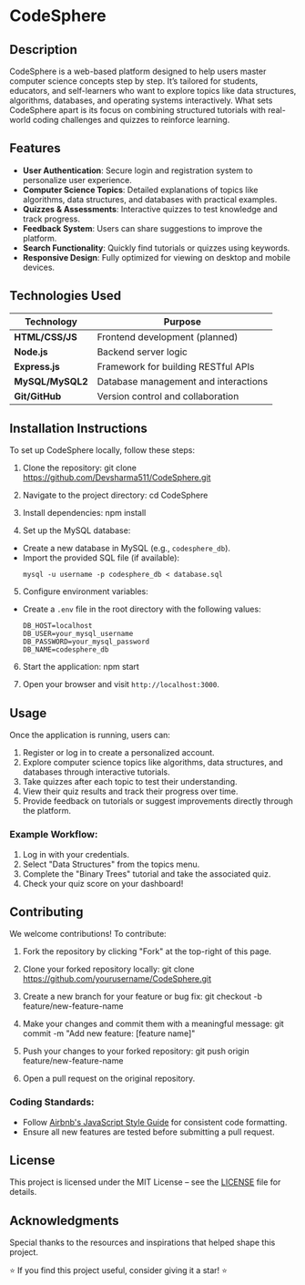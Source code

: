 # CodeSphere

## Description
CodeSphere is a web-based platform designed to help users master computer science concepts step by step. It’s tailored for students, educators, and self-learners who want to explore topics like data structures, algorithms, databases, and operating systems interactively. What sets CodeSphere apart is its focus on combining structured tutorials with real-world coding challenges and quizzes to reinforce learning.

## Features
- **User Authentication**: Secure login and registration system to personalize user experience.
- **Computer Science Topics**: Detailed explanations of topics like algorithms, data structures, and databases with practical examples.
- **Quizzes & Assessments**: Interactive quizzes to test knowledge and track progress.
- **Feedback System**: Users can share suggestions to improve the platform.
- **Search Functionality**: Quickly find tutorials or quizzes using keywords.
- **Responsive Design**: Fully optimized for viewing on desktop and mobile devices.

## Technologies Used
| Technology      | Purpose                                   |
|------------------|-------------------------------------------|
| **HTML/CSS/JS** | Frontend development (planned)            |
| **Node.js**     | Backend server logic                      |
| **Express.js**  | Framework for building RESTful APIs       |
| **MySQL/MySQL2**| Database management and interactions      |
| **Git/GitHub**  | Version control and collaboration         |

## Installation Instructions

To set up CodeSphere locally, follow these steps:

1. Clone the repository:
git clone https://github.com/Devsharma511/CodeSphere.git

2. Navigate to the project directory:
cd CodeSphere

3. Install dependencies:
npm install

4. Set up the MySQL database:
- Create a new database in MySQL (e.g., `codesphere_db`).
- Import the provided SQL file (if available):
  ```
  mysql -u username -p codesphere_db < database.sql
  ```
5. Configure environment variables:
- Create a `.env` file in the root directory with the following values:
  ```
  DB_HOST=localhost
  DB_USER=your_mysql_username
  DB_PASSWORD=your_mysql_password
  DB_NAME=codesphere_db
  ```
6. Start the application:
npm start

7. Open your browser and visit `http://localhost:3000`.

## Usage

Once the application is running, users can:

1. Register or log in to create a personalized account.
2. Explore computer science topics like algorithms, data structures, and databases through interactive tutorials.
3. Take quizzes after each topic to test their understanding.
4. View their quiz results and track their progress over time.
5. Provide feedback on tutorials or suggest improvements directly through the platform.

### Example Workflow:
1. Log in with your credentials.
2. Select "Data Structures" from the topics menu.
3. Complete the "Binary Trees" tutorial and take the associated quiz.
4. Check your quiz score on your dashboard!

## Contributing

We welcome contributions! To contribute:

1. Fork the repository by clicking "Fork" at the top-right of this page.
2. Clone your forked repository locally:
git clone https://github.com/yourusername/CodeSphere.git

3. Create a new branch for your feature or bug fix:
git checkout -b feature/new-feature-name

4. Make your changes and commit them with a meaningful message:
git commit -m "Add new feature: [feature name]"

5. Push your changes to your forked repository:
git push origin feature/new-feature-name

6. Open a pull request on the original repository.

### Coding Standards:
- Follow [Airbnb's JavaScript Style Guide](https://github.com/airbnb/javascript) for consistent code formatting.
- Ensure all new features are tested before submitting a pull request.

## License

This project is licensed under the MIT License – see the [LICENSE](LICENSE) file for details.

## Acknowledgments

Special thanks to the resources and inspirations that helped shape this project.

⭐ If you find this project useful, consider giving it a star! ⭐

